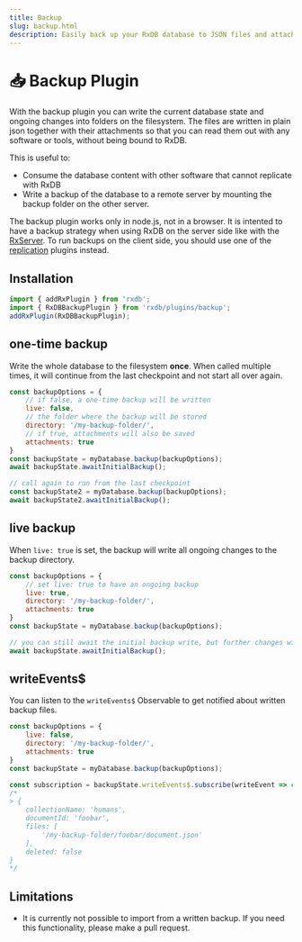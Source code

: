 ```yaml
---
title: Backup
slug: backup.html
description: Easily back up your RxDB database to JSON files and attachments on the filesystem with the Backup Plugin—ensuring reliable Node.js data protection.
---
```



# 📥 Backup Plugin

With the backup plugin you can write the current database state and ongoing changes into folders on the filesystem.
The files are written in plain json together with their attachments so that you can read them out with any software or tools, without being bound to RxDB.

This is useful to:
  - Consume the database content with other software that cannot replicate with RxDB
  - Write a backup of the database to a remote server by mounting the backup folder on the other server.

The backup plugin works only in node.js, not in a browser. It is intented to have a backup strategy when using RxDB on the server side like with the [RxServer](./rx-server.md). To run backups on the client side, you should use one of the [replication](./replication.md) plugins instead.

## Installation

```javascript
import { addRxPlugin } from 'rxdb';
import { RxDBBackupPlugin } from 'rxdb/plugins/backup';
addRxPlugin(RxDBBackupPlugin);
```


## one-time backup

Write the whole database to the filesystem **once**.
When called multiple times, it will continue from the last checkpoint and not start all over again.


```javascript
const backupOptions = {
    // if false, a one-time backup will be written
    live: false,
    // the folder where the backup will be stored
    directory: '/my-backup-folder/',
    // if true, attachments will also be saved
    attachments: true
}
const backupState = myDatabase.backup(backupOptions);
await backupState.awaitInitialBackup();

// call again to run from the last checkpoint
const backupState2 = myDatabase.backup(backupOptions);
await backupState2.awaitInitialBackup();
```

## live backup

When `live: true` is set, the backup will write all ongoing changes to the backup directory.

```javascript
const backupOptions = {
    // set live: true to have an ongoing backup
    live: true,
    directory: '/my-backup-folder/',
    attachments: true
}
const backupState = myDatabase.backup(backupOptions);

// you can still await the initial backup write, but further changes will still be processed.
await backupState.awaitInitialBackup();
```

## writeEvents$

You can listen to the `writeEvents$` Observable to get notified about written backup files.

```javascript
const backupOptions = {
    live: false,
    directory: '/my-backup-folder/',
    attachments: true
}
const backupState = myDatabase.backup(backupOptions);

const subscription = backupState.writeEvents$.subscribe(writeEvent => console.dir(writeEvent));
/*
> {
    collectionName: 'humans',
    documentId: 'foobar',
    files: [
        '/my-backup-folder/foobar/document.json'
    ],
    deleted: false
}
*/
```

## Limitations

- It is currently not possible to import from a written backup. If you need this functionality, please make a pull request.

